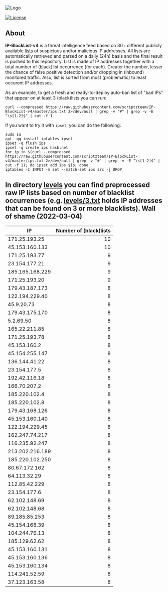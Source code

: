 ![Logo](https://i.imgur.com/PyKLAe7.png)

[![License](https://img.shields.io/badge/license-The_Unlicense-red.svg)](https://unlicense.org/)

About
----

**IP-BlockList-v4** is a threat intelligence feed based on 30+ different publicly available [lists](https://github.com/stamparm/maltrail) of suspicious and/or malicious IP addresses. All lists are automatically retrieved and parsed on a daily (24h) basis and the final result is pushed to this repository. List is made of IP addresses together with a total number of (black)list occurrence (for each). Greater the number, lesser the chance of false positive detection and/or dropping in (inbound) monitored traffic. Also, list is sorted from most (problematic) to least occurent IP addresses.

As an example, to get a fresh and ready-to-deploy auto-ban list of "bad IPs" that appear on at least 3 (black)lists you can run:

```
curl --compressed https://raw.githubusercontent.com/scriptzteam/IP-BlockList-v4/master/ips.txt 2>/dev/null | grep -v "#" | grep -v -E "\s[1-2]$" | cut -f 1
```

If you want to try it with `ipset`, you can do the following:

```
sudo su
apt -qq install iptables ipset
ipset -q flush ips
ipset -q create ips hash:net
for ip in $(curl --compressed https://raw.githubusercontent.com/scriptzteam/IP-BlockList-v4/master/ips.txt 2>/dev/null | grep -v "#" | grep -v -E "\s[1-2]$" | cut -f 1); do ipset add ips $ip; done
iptables -I INPUT -m set --match-set ips src -j DROP
```

In directory [levels](levels) you can find preprocessed raw IP lists based on number of blacklist occurrences (e.g. [levels/3.txt](levels/3.txt) holds IP addresses that can be found on 3 or more blacklists).
Wall of shame (2022-03-04)
----

|IP|Number of (black)lists|
|---|--:|
171.25.193.25|10
45.153.160.133|10
171.25.193.77|9
23.154.177.21|9
185.165.168.229|9
171.25.193.20|9
179.43.187.173|8
122.194.229.40|8
45.9.20.73|8
179.43.175.170|8
5.2.69.50|8
165.22.211.85|8
171.25.193.78|8
45.153.160.2|8
45.154.255.147|8
136.144.41.22|8
23.154.177.5|8
192.42.116.18|8
166.70.207.2|8
185.220.102.4|8
185.220.102.8|8
179.43.168.126|8
45.153.160.140|8
122.194.229.45|8
162.247.74.217|8
116.235.92.247|8
213.202.216.189|8
185.220.102.250|8
80.67.172.162|8
64.113.32.29|8
112.85.42.229|8
23.154.177.6|8
62.102.148.69|8
62.102.148.68|8
89.185.85.253|8
45.154.168.39|8
104.244.76.13|8
185.129.62.62|8
45.153.160.131|8
45.153.160.136|8
45.153.160.134|8
114.241.52.59|8
37.123.163.58|8
